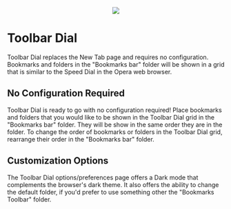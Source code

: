 <div style="text-align:center"><img src ="https://github.com/lucaseverett/toolbar-dial-chrome/blob/master/DefaultDark.png" /></div>

# Toolbar Dial

Toolbar Dial replaces the New Tab page and requires no configuration. Bookmarks and folders in the "Bookmarks bar" folder will be shown in a grid that is similar to the Speed Dial in the Opera web browser.

## No Configuration Required

Toolbar Dial is ready to go with no configuration required! Place bookmarks and folders that you would like to be shown in the Toolbar Dial grid in the "Bookmarks bar" folder. They will be show in the same order they are in the folder. To change the order of bookmarks or folders in the Toolbar Dial grid, rearrange their order in the "Bookmarks bar" folder.

## Customization Options

The Toolbar Dial options/preferences page offers a Dark mode that complements the browser's dark theme. It also offers the ability to change the default folder, if you'd prefer to use something other the "Bookmarks Toolbar" folder.
